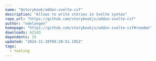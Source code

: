 ```yaml
---
name: "@storybook/addon-svelte-csf"
description: "Allows to write stories in Svelte syntax"
repo_url: "https://github.com/storybookjs/addon-svelte-csf"
author: "ndelangen"
homepage: "https://github.com/storybookjs/addon-svelte-csf#readme"
downloads: 62143
dependents: 15
updated: "2024-11-28T09:20:51.195Z"
tags: 
  - tooling
---
```

